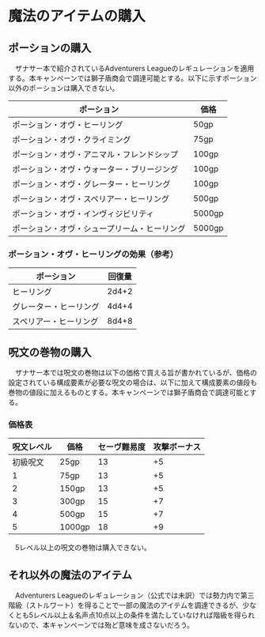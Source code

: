 # 魔法のアイテムの購入
## ポーションの購入
　ザナサー本で紹介されているAdventurers Leagueのレギュレーションを適用する。本キャンペーンでは獅子盾商会で調達可能とする。以下に示すポーション以外のポーションは購入できない。

| ポーション|価格|
----|---- 
| ポーション・オヴ・ヒーリング | 50gp |
| ポーション・オヴ・クライミング | 75gp |
| ポーション・オヴ・アニマル・フレンドシップ | 100gp |
| ポーション・オヴ・ウォーター・ブリージング | 100gp |
| ポーション・オヴ・グレーター・ヒーリング | 100gp |
| ポーション・オヴ・スペリアー・ヒーリング | 500gp |
| ポーション・オヴ・インヴィジビリティ | 5000gp |
| ポーション・オヴ・シュープリーム・ヒーリング | 5000gp |

### ポーション・オヴ・ヒーリングの効果（参考）
| ポーション | 回復量 |
----|---- 
| ヒーリング | 2d4+2 |
| グレーター・ヒーリング | 4d4+4 |
| スペリアー・ヒーリング | 8d4+8 |

## 呪文の巻物の購入
　ザナサー本では呪文の巻物は以下の価格で買える旨が書かれているが、価格の設定されている構成要素が必要な呪文の場合は、以下に加えて構成要素の値段も巻物の値段に加えるものとする。本キャンペーンでは獅子盾商会で調達可能とする。
### 価格表
|呪文レベル|価格|セーヴ難易度|攻撃ボーナス|
|----|----|----|----|
| 初級呪文 | 25gp | 13 | +5 |
| 1 | 75gp | 13 | +5 |
| 2 | 150gp | 13 | +5 |
| 3 | 300gp | 15 | +7 |
| 4 | 500gp | 15 | +7 |
| 5 | 1000gp | 18 | +9 |

　5レベル以上の呪文の巻物は購入できない。


## それ以外の魔法のアイテム
　Adventurers Leagueのレギュレーション（公式では未訳）では勢力内で第三階級（ストルワート）を得ることで一部の魔法のアイテムを調達できるが、少なくとも5レベル以上＆名声点10点以上の条件を満たしていなければ階級を得られないので、本キャンペーンでは殆ど意味を成さないだろう。
